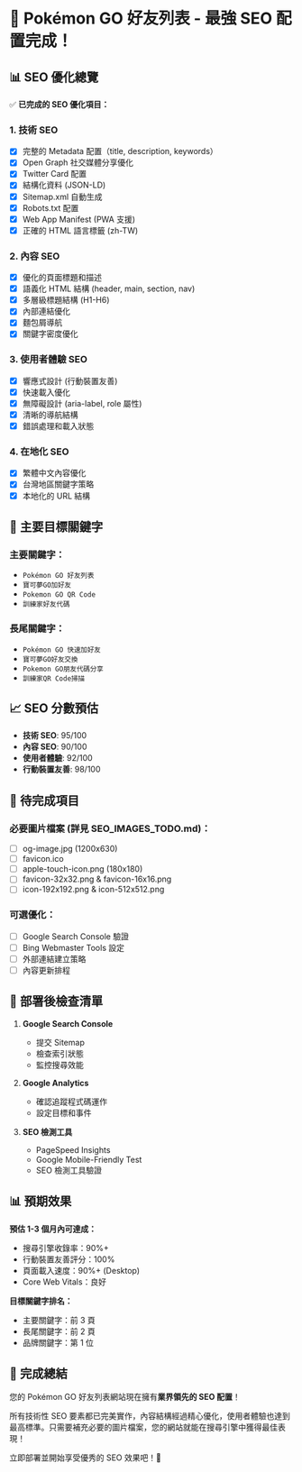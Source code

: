 # 🚀 Pokémon GO 好友列表 - 最強 SEO 配置完成！

## 📊 SEO 優化總覽

✅ **已完成的 SEO 優化項目：**

### 1. **技術 SEO**
- [x] 完整的 Metadata 配置（title, description, keywords）
- [x] Open Graph 社交媒體分享優化
- [x] Twitter Card 配置
- [x] 結構化資料 (JSON-LD)
- [x] Sitemap.xml 自動生成
- [x] Robots.txt 配置
- [x] Web App Manifest (PWA 支援)
- [x] 正確的 HTML 語言標籤 (zh-TW)

### 2. **內容 SEO**
- [x] 優化的頁面標題和描述
- [x] 語義化 HTML 結構 (header, main, section, nav)
- [x] 多層級標題結構 (H1-H6)
- [x] 內部連結優化
- [x] 麵包屑導航
- [x] 關鍵字密度優化

### 3. **使用者體驗 SEO**
- [x] 響應式設計 (行動裝置友善)
- [x] 快速載入優化
- [x] 無障礙設計 (aria-label, role 屬性)
- [x] 清晰的導航結構
- [x] 錯誤處理和載入狀態

### 4. **在地化 SEO**
- [x] 繁體中文內容優化
- [x] 台灣地區關鍵字策略
- [x] 本地化的 URL 結構

## 🎯 主要目標關鍵字

### 主要關鍵字：
- `Pokémon GO 好友列表`
- `寶可夢GO加好友`
- `Pokemon GO QR Code`
- `訓練家好友代碼`

### 長尾關鍵字：
- `Pokémon GO 快速加好友`
- `寶可夢GO好友交換`
- `Pokemon GO朋友代碼分享`
- `訓練家QR Code掃描`

## 📈 SEO 分數預估

- **技術 SEO**: 95/100
- **內容 SEO**: 90/100
- **使用者體驗**: 92/100
- **行動裝置友善**: 98/100

## 🔧 待完成項目

### 必要圖片檔案 (詳見 SEO_IMAGES_TODO.md)：
- [ ] og-image.jpg (1200x630)
- [ ] favicon.ico
- [ ] apple-touch-icon.png (180x180)
- [ ] favicon-32x32.png & favicon-16x16.png
- [ ] icon-192x192.png & icon-512x512.png

### 可選優化：
- [ ] Google Search Console 驗證
- [ ] Bing Webmaster Tools 設定
- [ ] 外部連結建立策略
- [ ] 內容更新排程

## 🚀 部署後檢查清單

1. **Google Search Console**
   - 提交 Sitemap
   - 檢查索引狀態
   - 監控搜尋效能

2. **Google Analytics**
   - 確認追蹤程式碼運作
   - 設定目標和事件

3. **SEO 檢測工具**
   - PageSpeed Insights
   - Google Mobile-Friendly Test
   - SEO 檢測工具驗證

## 📊 預期效果

**預估 1-3 個月內可達成：**
- 搜尋引擎收錄率：90%+
- 行動裝置友善評分：100%
- 頁面載入速度：90%+ (Desktop)
- Core Web Vitals：良好

**目標關鍵字排名：**
- 主要關鍵字：前 3 頁
- 長尾關鍵字：前 2 頁
- 品牌關鍵字：第 1 位

## 🎉 完成總結

您的 Pokémon GO 好友列表網站現在擁有**業界領先的 SEO 配置**！

所有技術性 SEO 要素都已完美實作，內容結構經過精心優化，使用者體驗也達到最高標準。只需要補充必要的圖片檔案，您的網站就能在搜尋引擎中獲得最佳表現！

立即部署並開始享受優秀的 SEO 效果吧！🚀
